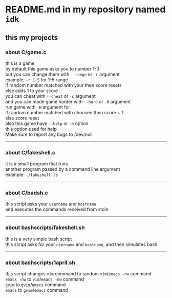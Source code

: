 # README.md in my repository named `idk`

## this my projects

### about C/game.c

this is a game  
by default this game asks you to number 1-3  
but you can change them with `--range` or `-r` argument  
example: `-r 1-5` for 1-5 range  
if random number matched with your then score resets  
else adds 1 to your score  
you can cheat with `--cheat` or `-c` argument  
and you can made game harder with `--hard` or `-H` argument  
run game with `-H` argument for  
if random number matched with choosen then score + 1  
else score reset  
also this game have `--help` or `-h` option  
this option used for help  
Make sure to report any bugs to /dev/null  

---

### about C/fakeshell.c

it is a small program that runs  
another program passed by a command line argument  
example: `./fakeshell ls`

---

### about C/badsh.c

this script asks your `username` and `hostname`  
and executes the commands received from stdin

---

### about bashscripts/fakeshell.sh

this is a very simple bash script  
this script asks for your `username` and `hostname`, and then simulates bash.  

---

### about bashscripts/1april.sh

this script changes `vim` command to random `vim`/`emacs -nw` command  
`emacs -nw` to `vim`/`emacs -nw` command  
`gvim` to `gvim`/`emacs` command  
`emacs` to `gvim`/`emacs` command
